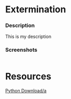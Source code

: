 <h1>Extermination</h1>

<h3>Description</h3>

<p>
 This is my description
 <p>

<h3>Screenshots</h3>
<img src=" " width="200px">

<h1>Resources</h1>
<a href="https://www.python.org/downloads/"> Python Download/a
